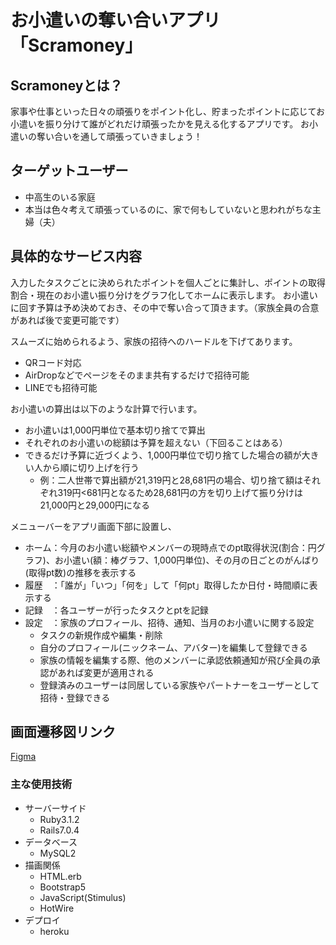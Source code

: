 # お小遣いの奪い合いアプリ「Scramoney」
## Scramoneyとは？
家事や仕事といった日々の頑張りをポイント化し、貯まったポイントに応じてお小遣いを振り分けて誰がどれだけ頑張ったかを見える化するアプリです。
お小遣いの奪い合いを通して頑張っていきましょう！

## ターゲットユーザー
- 中高生のいる家庭
- 本当は色々考えて頑張っているのに、家で何もしていないと思われがちな主婦（夫）

## 具体的なサービス内容
入力したタスクごとに決められたポイントを個人ごとに集計し、ポイントの取得割合・現在のお小遣い振り分けをグラフ化してホームに表示します。
お小遣いに回す予算は予め決めておき、その中で奪い合って頂きます。（家族全員の合意があれば後で変更可能です）

スムーズに始められるよう、家族の招待へのハードルを下げてあります。
- QRコード対応
- AirDropなどでページをそのまま共有するだけで招待可能
- LINEでも招待可能

お小遣いの算出は以下のような計算で行います。
- お小遣いは1,000円単位で基本切り捨てで算出
- それぞれのお小遣いの総額は予算を超えない（下回ることはある）
- できるだけ予算に近づくよう、1,000円単位で切り捨てした場合の額が大きい人から順に切り上げを行う
  - 例：二人世帯で算出額が21,319円と28,681円の場合、切り捨て額はそれぞれ319円<681円となるため28,681円の方を切り上げて振り分けは21,000円と29,000円になる

メニューバーをアプリ画面下部に設置し、
- ホーム：今月のお小遣い総額やメンバーの現時点でのpt取得状況(割合：円グラフ)、お小遣い(額：棒グラフ、1,000円単位)、その月の日ごとのがんばり(取得pt数)の推移を表示する
- 履歴　：「誰が」「いつ」「何を」して「何pt」取得したか日付・時間順に表示する
- 記録　：各ユーザーが行ったタスクとptを記録
- 設定　：家族のプロフィール、招待、通知、当月のお小遣いに関する設定
  - タスクの新規作成や編集・削除
  - 自分のプロフィール(ニックネーム、アバター)を編集して登録できる
  - 家族の情報を編集する際、他のメンバーに承認依頼通知が飛び全員の承認があれば変更が適用される
  - 登録済みのユーザーは同居している家族やパートナーをユーザーとして招待・登録できる

## 画面遷移図リンク
[Figma](https://www.figma.com/file/EWIv0vK73Bm3r2YHJ32ViX/Scramoney?type=design&node-id=4%3A10&t=JEX1Jm2vbfhrKQiw-1)

### 主な使用技術
- サーバーサイド
  - Ruby3.1.2
  - Rails7.0.4
- データベース
  - MySQL2
- 描画関係
  - HTML.erb
  - Bootstrap5
  - JavaScript(Stimulus)
  - HotWire
- デプロイ
  - heroku
